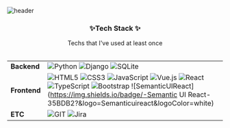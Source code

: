 ![header](https://capsule-render.vercel.app/api?type=waving&color=0:FFB2D9,4000:B5B2FF&height=300&section=header&text=Hi,%20I'm%20JiAe!&fontColor=FFFFFF&fontSize=90)


<h3 align="center"> ✨Tech Stack ✨</h3>
<p align="center">
Techs that I've used at least once <br><br>

|||
|---|---------|
|**Backend**|![Python](https://img.shields.io/badge/-Python-3776AB?&logo=python&logoColor=white) ![Django](https://img.shields.io/badge/-Django-092E20?&logo=Django&logoColor=white) ![SQLite](https://img.shields.io/badge/-SQLite-003B57?&logo=SQLite&logoColor=white) |
|**Frontend**| ![HTML5](https://img.shields.io/badge/-HTML5-E34F26?&logo=html5&logoColor=white) ![CSS3](https://img.shields.io/badge/-CSS3-1572B6?&logo=css3&logoColor=white) ![JavaScript](https://img.shields.io/badge/-JavaScript-F7DF1E?&logo=JavaScript&logoColor=white) ![Vue.js](https://img.shields.io/badge/-Vue_js-4FC08D?&style=flat-square&logo=Vue.js&logoColor=white) ![React](https://img.shields.io/badge/-React-61DAFB?&logo=React&logoColor=white) ![TypeScript](https://img.shields.io/badge/-TypeScript-3178C6?&logo=TypeScript&logoColor=white) ![Bootstrap](https://img.shields.io/badge/-Bootstrap-7952B3?&logo=Bootstrap&logoColor=white)  ![SemanticUIReact](https://img.shields.io/badge/-Semantic UI React-35BDB2?&logo=Semanticuireact&logoColor=white)|
|**ETC**| ![GIT](https://img.shields.io/badge/-GIT-F05032?&logo=GIT&logoColor=white) ![Jira](https://img.shields.io/badge/-Jira-0052CC?&logo=Jira&logoColor=white)
</p>
  
<!--
**hanuirangroovy/hanuirangroovy** is a ✨ _special_ ✨ repository because its `README.md` (this file) appears on your GitHub profile.

Here are some ideas to get you started:

- 🔭 I’m currently working on ...
- 🌱 I’m currently learning ...
- 👯 I’m looking to collaborate on ...
- 🤔 I’m looking for help with ...
- 💬 Ask me about ...
- 📫 How to reach me: ...
- 😄 Pronouns: ...
- ⚡ Fun fact: ...
-->
